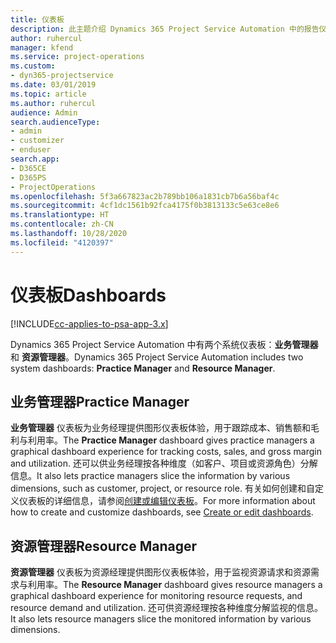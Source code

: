 ```yaml
---
title: 仪表板
description: 此主题介绍 Dynamics 365 Project Service Automation 中的报告仪表板。
author: ruhercul
manager: kfend
ms.service: project-operations
ms.custom:
- dyn365-projectservice
ms.date: 03/01/2019
ms.topic: article
ms.author: ruhercul
audience: Admin
search.audienceType:
- admin
- customizer
- enduser
search.app:
- D365CE
- D365PS
- ProjectOperations
ms.openlocfilehash: 5f3a667823ac2b789bb106a1831cb7b6a56baf4c
ms.sourcegitcommit: 4cf1dc1561b92fca4175f0b3813133c5e63ce8e6
ms.translationtype: HT
ms.contentlocale: zh-CN
ms.lasthandoff: 10/28/2020
ms.locfileid: "4120397"
---
```

# <a name="dashboards"></a><span data-ttu-id="28b82-103">仪表板</span><span class="sxs-lookup"><span data-stu-id="28b82-103">Dashboards</span></span>

[!INCLUDE[cc-applies-to-psa-app-3.x](../includes/cc-applies-to-psa-app-3x.md)]

<span data-ttu-id="28b82-104">Dynamics 365 Project Service Automation 中有两个系统仪表板：**业务管理器** 和 **资源管理器**。</span><span class="sxs-lookup"><span data-stu-id="28b82-104">Dynamics 365 Project Service Automation includes two system dashboards: **Practice Manager** and **Resource Manager**.</span></span>

## <a name="practice-manager"></a><span data-ttu-id="28b82-105">业务管理器</span><span class="sxs-lookup"><span data-stu-id="28b82-105">Practice Manager</span></span> 

<span data-ttu-id="28b82-106">**业务管理器** 仪表板为业务经理提供图形仪表板体验，用于跟踪成本、销售额和毛利与利用率。</span><span class="sxs-lookup"><span data-stu-id="28b82-106">The **Practice Manager** dashboard gives practice managers a graphical dashboard experience for tracking costs, sales, and gross margin and utilization.</span></span> <span data-ttu-id="28b82-107">还可以供业务经理按各种维度（如客户、项目或资源角色）分解信息。</span><span class="sxs-lookup"><span data-stu-id="28b82-107">It also lets practice managers slice the information by various dimensions, such as customer, project, or resource role.</span></span> <span data-ttu-id="28b82-108">有关如何创建和自定义仪表板的详细信息，请参阅[创建或编辑仪表板](https://docs.microsoft.com/dynamics365/customerengagement/on-premises/customize/create-edit-dashboards)。</span><span class="sxs-lookup"><span data-stu-id="28b82-108">For more information about how to create and customize dashboards, see [Create or edit dashboards](https://docs.microsoft.com/dynamics365/customerengagement/on-premises/customize/create-edit-dashboards).</span></span>

## <a name="resource-manager"></a><span data-ttu-id="28b82-109">资源管理器</span><span class="sxs-lookup"><span data-stu-id="28b82-109">Resource Manager</span></span> 

<span data-ttu-id="28b82-110">**资源管理器** 仪表板为资源经理提供图形仪表板体验，用于监视资源请求和资源需求与利用率。</span><span class="sxs-lookup"><span data-stu-id="28b82-110">The **Resource Manager** dashboard gives resource managers a graphical dashboard experience for monitoring resource requests, and resource demand and utilization.</span></span> <span data-ttu-id="28b82-111">还可供资源经理按各种维度分解监视的信息。</span><span class="sxs-lookup"><span data-stu-id="28b82-111">It also lets resource managers slice the monitored information by various dimensions.</span></span>
